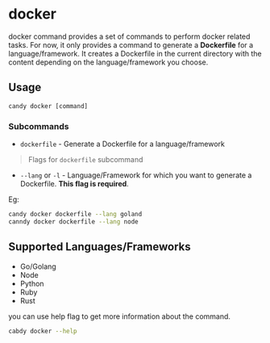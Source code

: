 # docker

docker command provides a set of commands to perform docker related tasks. For now, it only provides a command to generate a **Dockerfile** for a language/framework. It creates a Dockerfile in the current directory with the content depending on the language/framework you choose.

## Usage

```
candy docker [command]
```

### Subcommands

- `dockerfile` - Generate a Dockerfile for a language/framework

> Flags for `dockerfile` subcommand

- `--lang` or `-l` - Language/Framework for which you want to generate a Dockerfile. **This flag is required**.

Eg:
```bash
candy docker dockerfile --lang goland
canndy docker dockerfile --lang node
```

## Supported Languages/Frameworks

- Go/Golang
- Node
- Python
- Ruby
- Rust

you can use help flag to get more information about the command.

```bash
cabdy docker --help
```